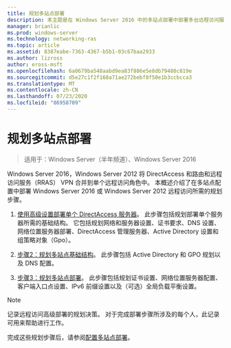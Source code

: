 ```yaml
---
title: 规划多站点部署
description: 本主题是在 Windows Server 2016 中的多站点部署中部署多台远程访问服务器指南的一部分。
manager: brianlic
ms.prod: windows-server
ms.technology: networking-ras
ms.topic: article
ms.assetid: 8387eabe-7363-4367-b5b1-03c67baa2933
ms.author: lizross
author: eross-msft
ms.openlocfilehash: 6a0679ba548aabd9ea83f886e5e8db79480c819e
ms.sourcegitcommit: d5e27c1f2f168a71ae272bebf8f50e1b3ccbcca3
ms.translationtype: MT
ms.contentlocale: zh-CN
ms.lasthandoff: 07/23/2020
ms.locfileid: "86958709"
---
```

# <a name="plan-a-multisite-deployment"></a>规划多站点部署

>适用于：Windows Server（半年频道）、Windows Server 2016

 Windows Server 2016，Windows Server 2012 将 DirectAccess 和路由和远程访问服务（RRAS） VPN 合并到单个远程访问角色中。 本概述介绍了在多站点配置中部署 Windows Server 2016 或 Windows Server 2012 远程访问所需的规划步骤。  
  
1.  [使用高级设置部署单个 DirectAccess 服务器](/previous-versions/windows/it-pro/windows-server-2012-R2-and-2012/hh831436(v=ws.11))。 此步骤包括规划部署单个服务器所需的基础结构。 它包括规划网络和服务器设置、证书要求、DNS 设置、网络位置服务器部署、DirectAccess 管理服务器、Active Directory 设置和组策略对象（Gpo）。  
  
2.  [步骤2：规划多站点基础结构](Step-2-Plan-the-Multisite-Infrastructure.md)。 此步骤包括 Active Directory 和 GPO 规划以及 DNS 配置。  
  
3.  [步骤3：规划多站点部署](Step-3-Plan-the-Multisite-Deployment.md)。 此步骤包括规划证书设置、网络位置服务器配置、客户端入口点设置、IPv6 前缀设置以及（可选）全局负载平衡设置。  
  
> [!NOTE]  
> 记录远程访问高级部署的规划决策。 对于完成部署步骤所涉及的每个人，此记录可用来帮助进行工作。  
  
完成这些规划步骤后，请参阅[配置多站点部署](../configure/Configure-a-Multisite-Deployment.md)。  
  
